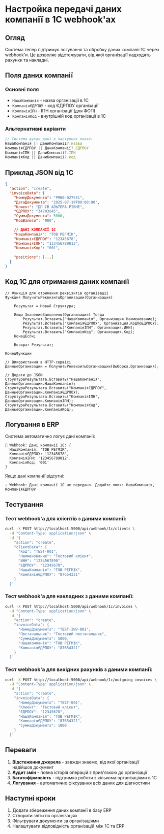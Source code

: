 # Настройка передачі даних компанії в 1С webhook'ах

## Огляд

Система тепер підтримує логування та обробку даних компанії 1С через webhook'и. Це дозволяє відстежувати, від якої організації надходять рахунки та накладні.

## Поля даних компанії

### Основні поля
- `НашаКомпанія` - назва організації в 1С
- `КомпаніяЄДРПОУ` - код ЄДРПОУ організації
- `КомпаніяІПН` - ІПН організації (для ФОП)
- `КомпаніяКод` - внутрішній код організації в 1С

### Альтернативні варіанти
```javascript
// Система шукає дані в наступних полях:
НашаКомпанія || ДаниКомпанії?.назва
КомпаніяЄДРПОУ || ДаниКомпанії?.ЄДРПОУ
КомпаніяІПН || ДаниКомпанії?.ІПН
КомпаніяКод || ДаниКомпанії?.код
```

## Приклад JSON від 1С

```json
{
  "action": "create",
  "invoiceData": {
    "НомерДокумента": "РМ00-027531",
    "ДатаДокумента": "2025-07-19T09:00:00",
    "Клиент": "ДП СВ АЛЬТЕРА-РІВНЕ",
    "ЄДРПОУ": "34703845",
    "СуммаДокумента": 5000,
    "КодВалюты": "980",
    
    // ДАНІ КОМПАНІЇ 1С
    "НашаКомпанія": "ТОВ РЕГМІК",
    "КомпаніяЄДРПОУ": "12345678",
    "КомпаніяІПН": "123456789012",
    "КомпаніяКод": "001",
    
    "positions": [...]
  }
}
```

## Код 1С для отримання даних компанії

```1c
// Функція для отримання реквізитів організації
Функция ПолучитьРеквизитыОрганизации(Организация)
    
    Результат = Новый Структура;
    
    Якщо ЗначениеЗаполнено(Организация) Тогда
        Результат.Вставить("НашаКомпанія", Организация.Наименование);
        Результат.Вставить("КомпаніяЄДРПОУ", Организация.КодПоЕДРПОУ);
        Результат.Вставить("КомпаніяІПН", Организация.ИНН);
        Результат.Вставить("КомпаніяКод", Организация.Код);
    КонецЕсли;
    
    Возврат Результат;
    
КонецФункции

// Використання в HTTP-сервісі
ДанныеОрганизации = ПолучитьРеквизитыОрганизации(Выборка.Организация);

// Додати до JSON
СтруктураРезультата.Вставить("НашаКомпанія", ДанныеОрганизации.НашаКомпанія);
СтруктураРезультата.Вставить("КомпаніяЄДРПОУ", ДанныеОрганизации.КомпаніяЄДРПОУ);
СтруктураРезультата.Вставить("КомпаніяІПН", ДанныеОрганизации.КомпаніяІПН);
СтруктураРезультата.Вставить("КомпаніяКод", ДанныеОрганизации.КомпаніяКод);
```

## Логування в ERP

Система автоматично логує дані компанії:

```
🏢 Webhook: Дані компанії 1С: {
  НашаКомпанія: 'ТОВ РЕГМІК',
  КомпаніяЄДРПОУ: '12345678',
  КомпаніяІПН: '123456789012',
  КомпаніяКод: '001'
}
```

Якщо дані компанії відсутні:
```
⚠️ Webhook: Дані компанії 1С не передано. Додайте поля: НашаКомпанія, КомпаніяЄДРПОУ
```

## Тестування

### Тест webhook'а для клієнтів з даними компанії:
```bash
curl -X POST http://localhost:5000/api/webhook/1c/clients \
  -H "Content-Type: application/json" \
  -d '{
    "action": "create",
    "clientData": {
      "Код": "TEST-001",
      "Наименование": "Тестовий клієнт",
      "ИНН": "1234567890",
      "ЄДРПОУ": "12345678",
      "НашаКомпанія": "ТОВ РЕГМІК",
      "КомпаніяЄДРПОУ": "87654321"
    }
  }'
```

### Тест webhook'а для накладних з даними компанії:
```bash
curl -X POST http://localhost:5000/api/webhook/1c/invoices \
  -H "Content-Type: application/json" \
  -d '{
    "action": "create",
    "invoiceData": {
      "НомерДокумента": "TEST-INV-001",
      "Постачальник": "Тестовий постачальник",
      "СуммаДокумента": 5000,
      "НашаКомпанія": "ТОВ РЕГМІК",
      "КомпаніяЄДРПОУ": "87654321"
    }
  }'
```

### Тест webhook'а для вихідних рахунків з даними компанії:
```bash
curl -X POST http://localhost:5000/api/webhook/1c/outgoing-invoices \
  -H "Content-Type: application/json" \
  -d '{
    "action": "create",
    "invoiceData": {
      "НомерДокумента": "TEST-001",
      "Клиент": "Тестовий клієнт",
      "ЄДРПОУ": "12345678",
      "НашаКомпанія": "ТОВ РЕГМІК",
      "КомпаніяЄДРПОУ": "87654321",
      "СуммаДокумента": 1000
    }
  }'
```

## Переваги

1. **Відстеження джерела** - завжди знаємо, від якої організації надійшов документ
2. **Аудит змін** - повна історія операцій з прив'язкою до організації
3. **Багатофірмовість** - підтримка роботи з кількома організаціями в 1С
4. **Логування** - автоматичне фіксування всіх даних для діагностики

## Наступні кроки

1. Додати збереження даних компанії в базу ERP
2. Створити звіти по організаціях
3. Фільтрувати документи за організаціями
4. Налаштувати відповідність організацій між 1С та ERP